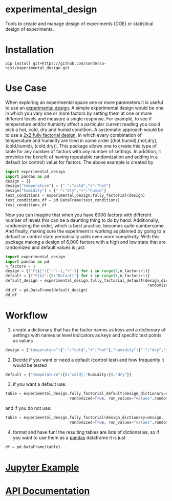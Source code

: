 # experimental_design
Tools to create and manage design of experiments (DOE) or statistical design of experiments.
# Installation
```shell
pip install git+https://github.com/sandersa-nist/experimental_design.git
```
# Use Case
When exploring an experimental space one or more parameters it is useful to use an [experimental design](https://en.wikipedia.org/wiki/Design_of_experiments). A simple experimental design would be one in which you vary one or more factors by setting them at one or more different levels and measure a single response. For example, to see if temperature and/or humidity affect a particular current reading you could pick a hot, cold, dry and humid condition. A systematic approach would be to use a [2x2 fully factorial design](https://en.wikipedia.org/wiki/Factorial_experiment), in which every combination of temperature and humidity are tried in some order [(hot,humid),(hot,dry),(cold,humid), (cold,dry)]. This package allows one to create this type of table for any number of factors with any number of settings. In addition, it provides the benefit of having repeatable randomization and adding in a default (or control) value for factors. The above example is created by
```python
import experimental_design 
import pandas as pd
design = {}
design["temperature"] = {"-":"cold","+":"hot"}
design["humidity"] = {"-":"dry","+":"humid"}
test_conditions = experimental_design.fully_factorial(design)
test_conditions_df = pd.DataFrame(test_conditions)
test_conditions_df
```
Now you can imagine that when you have 6000 factors with different number of levels this can be a daunting thing to do by hand. Additionally, randomizing the order, which is best practice, becomes quite cumbersome. And finally, making sure the experiment is working as planned by going to a default or control state periodically adds even more complexity.
With this package making a design of 6,000 factors with a high and low state that are randomized and default values is just:
```python
import experimental_design 
import pandas as pd
n_factors = 3
design = {f"F{i}":{"-":-1,"+":1} for i in range(1,n_factors+1)}
default = {f"F{i}":{0:"Default"} for i in range(1,n_factors+1)}
default_design = experimental_design.fully_factorial_default(design_dictionary=design,default_state=default,
                                                              randomized= True,random_seed= 42,run_values="values")
dd_df = pd.DataFrame(default_design)
dd_df
```
# Workflow
1. create a dictionary that has the factor names as keys and a dictionary of settings with names or level indicators as keys and specific test points as values 
```python
design = {"temperature":{"-":"cold","+":"hot"},"humidity":{"-":"dry","+":"humid"}}
```
2. Decide if you want or need a default (control test) and how frequently it would be tested
```python
default = {"temperature":{0:"cold},"humidity:{0,"dry"}}  
```
3.  if you want a default use: 

```python
table = experimental_design.fully_factorial_default(design_dictionary=design, default_state = default, default_modulo=2,
                            randomized=True, run_values="values",random_seed =42)
```
and if you do not use:

```python 
table = experimental_design.fully_factorial(design_dictionary=design,
                            randomized=True, run_values="values",random_seed =42)
```
4. format and have fun! the resulting tables are lists of dictionaries, so if you want to use them as a [pandas](https://pandas.pydata.org/) dataframe it is just
```python
df = pd.DataFrame(table)
```

# [Jupyter Example](./examples/experimental_designs_example.ipynb)
# [API Documentation](./documentation/) 